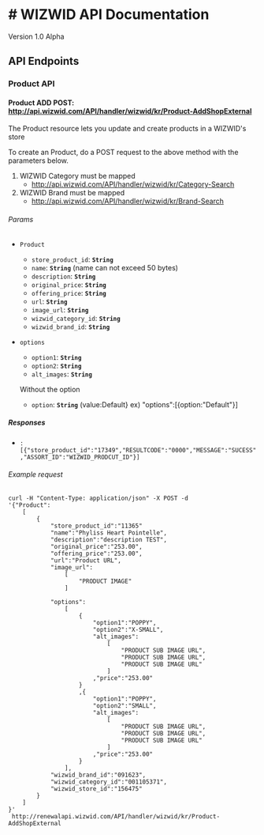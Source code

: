 # # WIZWID API Documentation


Version 1.0 Alpha

## API Endpoints

### **Product API**

####  Product ADD POST: http://api.wizwid.com/API/handler/wizwid/kr/Product-AddShopExternal

The Product resource lets you update and create products in a WIZWID's store


To create an Product, do a POST request to the above method with the parameters below.

1. WIZWID Category must be mapped
   - http://api.wizwid.com/API/handler/wizwid/kr/Category-Search
2. WIZWID Brand must be mapped
   -  http://api.wizwid.com/API/handler/wizwid/kr/Brand-Search
   
###### Params

- `Product` 
  - `store_product_id`: **`String`**
  - `name`: **`String`**  (name can not exceed 50 bytes)
  - `description`: **`String`**  
  - `original_price`: **`String`**  
  - `offering_price`: **`String`**
  - `url`: **`String`**
  - `image_url`: **`String`**
  - `wizwid_category_id`: **`String`**
  - `wizwid_brand_id`: **`String`**
  
- `options`   
  - `option1`: **`String`**
  - `option2`: **`String`**
  - `alt_images`: **`String`**
  
  Without the option 
   - `option`: **`String`** (value:Default} ex)  "options":[{option:"Default"}]	
  
##### Responses

- `:[{"store_product_id":"17349","RESULTCODE":"0000","MESSAGE":"SUCESS","ASSORT_ID":"WIZWID_PRODCUT_ID"}]`   
    
###### Example  request

```
curl -H "Content-Type: application/json" -X POST -d 
'{"Product":
	[
		{
			"store_product_id":"11365"
			"name":"Phyliss Heart Pointelle",
			"description":"description TEST",
			"original_price":"253.00",
			"offering_price":"253.00",
			"url":"Product URL",
			"image_url":
				[
					"PRODUCT IMAGE"
				]
			
			"options":
				[
					{
						"option1":"POPPY",
						"option2":"X-SMALL",
						"alt_images":
							[
								"PRODUCT SUB IMAGE URL",
								"PRODUCT SUB IMAGE URL",
								"PRODUCT SUB IMAGE URL"
							]
						,"price":"253.00"
					}
					,{
						"option1":"POPPY",
						"option2":"SMALL",
						"alt_images":
							[
								"PRODUCT SUB IMAGE URL",
								"PRODUCT SUB IMAGE URL",
								"PRODUCT SUB IMAGE URL"
							]
						,"price":"253.00"
					}
				],
			"wizwid_brand_id":"091623",
			"wizwid_category_id":"001105371",
			"wizwid_store_id":"156475"
		}
	]
}'
 http://renewalapi.wizwid.com/API/handler/wizwid/kr/Product-AddShopExternal
```    


